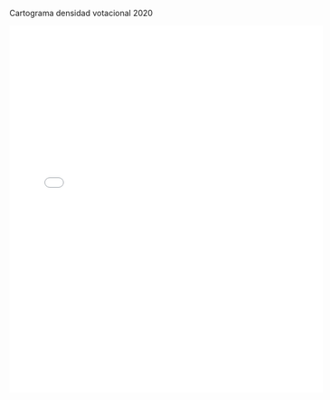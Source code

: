 Cartograma densidad votacional 2020
<iframe src="Ejemplos/z040_densidad2020.html"
    sandbox="allow-same-origin allow-scripts"
    width="110%" 
    height="650"   
    scrolling="no"
    seamless="seamless"
    frameborder="0">
</iframe>